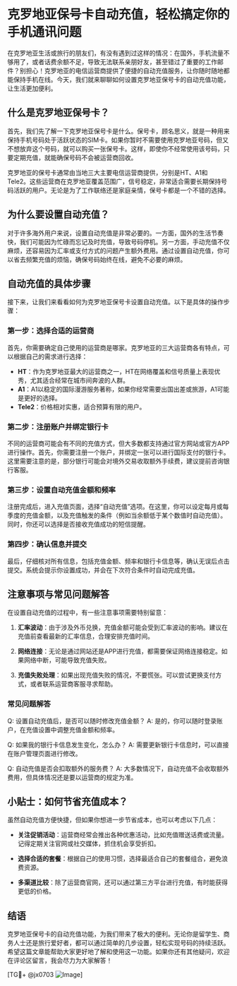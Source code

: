 # 克罗地亚保号卡自动充值，轻松搞定你的手机通讯问题

在克罗地亚生活或旅行的朋友们，有没有遇到过这样的情况：在国外，手机流量不够用了，或者话费余额不足，导致无法联系亲朋好友，甚至错过了重要的工作邮件？别担心！克罗地亚的电信运营商提供了便捷的自动充值服务，让你随时随地都能保持手机在线。今天，我们就来聊聊如何设置克罗地亚保号卡的自动充值功能，让生活更加便利。

## 什么是克罗地亚保号卡？

首先，我们先了解一下克罗地亚保号卡是什么。保号卡，顾名思义，就是一种用来保持手机号码处于活跃状态的SIM卡。如果你暂时不需要使用克罗地亚号码，但又不想放弃这个号码，就可以购买一张保号卡。这样，即使你不经常使用该号码，只要定期充值，就能确保号码不会被运营商回收。

克罗地亚的保号卡通常由当地三大主要电信运营商提供，分别是HT、A1和Tele2。这些运营商在克罗地亚覆盖范围广，信号稳定，非常适合需要长期保持号码活跃的用户。无论是为了工作联络还是家庭亲情，保号卡都是一个不错的选择。

## 为什么要设置自动充值？

对于许多海外用户来说，设置自动充值是非常必要的。一方面，国外的生活节奏快，我们可能因为忙碌而忘记及时充值，导致号码停机。另一方面，手动充值不仅麻烦，还容易因为汇率或支付方式的问题产生额外费用。通过设置自动充值，你可以省去频繁充值的烦恼，确保号码始终在线，避免不必要的麻烦。

## 自动充值的具体步骤

接下来，让我们来看看如何为克罗地亚保号卡设置自动充值。以下是具体的操作步骤：

### 第一步：选择合适的运营商

首先，你需要确定自己使用的运营商是哪家。克罗地亚的三大运营商各有特点，可以根据自己的需求进行选择：

- **HT**：作为克罗地亚最大的运营商之一，HT在网络覆盖和信号质量上表现优秀，尤其适合经常在城市间奔波的人群。
- **A1**：A1以稳定的国际漫游服务著称，如果你经常需要出国出差或旅游，A1可能是更好的选择。
- **Tele2**：价格相对实惠，适合预算有限的用户。

### 第二步：注册账户并绑定银行卡

不同的运营商可能会有不同的充值方式，但大多数都支持通过官方网站或官方APP进行操作。首先，你需要注册一个账户，并绑定一张可以进行国际支付的银行卡。这里需要注意的是，部分银行可能会对境外交易收取额外手续费，建议提前咨询银行客服。

### 第三步：设置自动充值金额和频率

注册完成后，进入充值页面，选择“自动充值”选项。在这里，你可以设定每月或每季度的充值金额，以及充值触发的条件（例如当余额低于某个数值时自动充值）。同时，你还可以选择是否接收充值成功的短信提醒。

### 第四步：确认信息并提交

最后，仔细核对所有信息，包括充值金额、频率和银行卡信息等，确认无误后点击提交。系统会提示你设置成功，并会在下次符合条件时自动完成充值。

## 注意事项与常见问题解答

在设置自动充值的过程中，有一些注意事项需要特别留意：

1. **汇率波动**：由于涉及外币兑换，充值金额可能会受到汇率波动的影响。建议在充值前查看最新的汇率信息，合理安排充值时间。
   
2. **网络连接**：无论是通过网站还是APP进行充值，都需要保证网络连接稳定。如果网络中断，可能导致充值失败。

3. **充值失败处理**：如果出现充值失败的情况，不要慌张。可以尝试更换支付方式，或者联系运营商客服寻求帮助。

### 常见问题解答

Q: 设置自动充值后，是否可以随时修改充值金额？
A: 是的，你可以随时登录账户，在充值设置中调整充值金额和频率。

Q: 如果我的银行卡信息发生变化，怎么办？
A: 需要更新银行卡信息时，可以直接在账户管理页面进行修改。

Q: 自动充值是否会扣取额外的服务费？
A: 大多数情况下，自动充值不会收取额外费用，但具体情况还是要以运营商的规定为准。

## 小贴士：如何节省充值成本？

虽然自动充值方便快捷，但如果你想进一步节省成本，也可以考虑以下几点：

- **关注促销活动**：运营商经常会推出各种优惠活动，比如充值赠送话费或流量。记得定期关注官网或社交媒体，抓住机会享受折扣。
  
- **选择合适的套餐**：根据自己的使用习惯，选择最适合自己的套餐组合，避免浪费资源。

- **多渠道比较**：除了运营商官网，还可以通过第三方平台进行充值，有时能获得更低的价格。

## 结语

克罗地亚保号卡的自动充值功能，为我们带来了极大的便利。无论你是留学生、商务人士还是旅行爱好者，都可以通过简单的几步设置，轻松实现号码的持续活跃。希望这篇文章能帮助大家更好地了解和使用这一功能。如果你还有其他疑问，欢迎在评论区留言，我会尽力为大家解答！

[TG💪+ @jx0703 ![Image](https://github.com/user-attachments/assets/dbca1d08-cadb-493c-b0ec-ad6f7a83f270)]